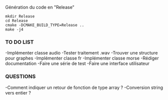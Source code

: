 Génération du code en "Release"
```ssh
mkdir Release
cd Release
cmake -DCMAKE_BUILD_TYPE=Release ..
make -j4

```

### TO DO LIST

-Implémenter classe audio
-Tester traitement .wav
-Trouver une structure pour graphes
-Implémenter classe fr
-Implémenter classe morse
-Rédiger documentation
-Faire une série de test
-Faire une interface utilisateur

### QUESTIONS

-Comment indiquer un retour de fonction de type array ?
-Conversion string vers entier ?